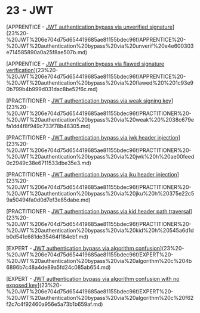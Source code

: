# 23 - JWT

[APPRENTICE - [JWT authentication bypass via unverified signature](https://portswigger.net/web-security/jwt/lab-jwt-authentication-bypass-via-unverified-signature)](23%20-%20JWT%206e704d75d654419685ae81155bdec96f/APPRENTICE%20-%20JWT%20authentication%20bypass%20via%20unverif%20e4e600303e714585890a0a25f8ae507b.md)

[APPRENTICE - [JWT authentication bypass via flawed signature verification](https://portswigger.net/web-security/jwt/lab-jwt-authentication-bypass-via-flawed-signature-verification)](23%20-%20JWT%206e704d75d654419685ae81155bdec96f/APPRENTICE%20-%20JWT%20authentication%20bypass%20via%20flawed%20%201c93e90b799b4b999d031dac8be52f6c.md)

[PRACTITIONER - [JWT authentication bypass via weak signing key](https://portswigger.net/web-security/jwt/lab-jwt-authentication-bypass-via-weak-signing-key)](23%20-%20JWT%206e704d75d654419685ae81155bdec96f/PRACTITIONER%20-%20JWT%20authentication%20bypass%20via%20weak%20%2038c679efa1dd4f8f949c733f78b48305.md)

[PRACTITIONER - [JWT authentication bypass via jwk header injection](https://portswigger.net/web-security/jwt/lab-jwt-authentication-bypass-via-jwk-header-injection)](23%20-%20JWT%206e704d75d654419685ae81155bdec96f/PRACTITIONER%20-%20JWT%20authentication%20bypass%20via%20jwk%20h%20ae00feed0c2949c38e6711533dbe35e3.md)

[PRACTITIONER - [JWT authentication bypass via jku header injection](https://portswigger.net/web-security/jwt/lab-jwt-authentication-bypass-via-jku-header-injection)](23%20-%20JWT%206e704d75d654419685ae81155bdec96f/PRACTITIONER%20-%20JWT%20authentication%20bypass%20via%20jku%20h%20375e22c59a50494fa0d0d7ef3e85dabe.md)

[PRACTITIONER - [JWT authentication bypass via kid header path traversal](https://portswigger.net/web-security/jwt/lab-jwt-authentication-bypass-via-kid-header-path-traversal)](23%20-%20JWT%206e704d75d654419685ae81155bdec96f/PRACTITIONER%20-%20JWT%20authentication%20bypass%20via%20kid%20h%20545a6d1db0d541c681de35464f184ebf.md)

[EXPERT - [JWT authentication bypass via algorithm confusion](https://portswigger.net/web-security/jwt/algorithm-confusion/lab-jwt-authentication-bypass-via-algorithm-confusion)](23%20-%20JWT%206e704d75d654419685ae81155bdec96f/EXPERT%20-%20JWT%20authentication%20bypass%20via%20algorithm%20c%204b6896b7c48a4de89a5fd24c085ab654.md)

[EXPERT - [JWT authentication bypass via algorithm confusion with no exposed key](https://portswigger.net/web-security/jwt/algorithm-confusion/lab-jwt-authentication-bypass-via-algorithm-confusion-with-no-exposed-key)](23%20-%20JWT%206e704d75d654419685ae81155bdec96f/EXPERT%20-%20JWT%20authentication%20bypass%20via%20algorithm%20c%20f62f2c7c4f92460a956e5a73b1b659af.md)